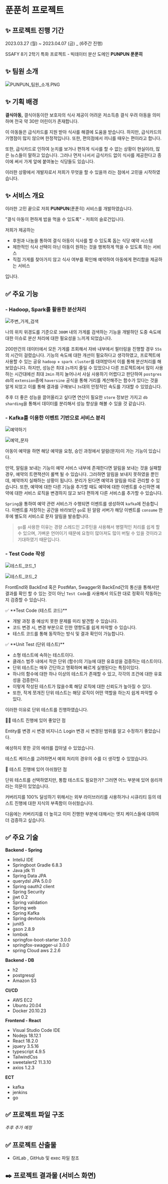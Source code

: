 # 푼푼히 프로젝트

## ✨ 프로젝트 진행 기간

2023.03.27 (월) ~ 2023.04.07 (금) _ (6주간 진행)

SSAFY 8기 2학기 특화 프로젝트 - 빅데이터 분산 도메인 **PUNPUN 푼푼히**

## ✨ 팀원 소개

![PUNPUN_팀원_소개.PNG](/uploads/21a3fccd567c01d0788aabe942d16f8e/PUNPUN_팀원_소개.PNG.png)

## ✨ 기획 배경

**********************************결식아동,********************************** 결식아동이란 보호자의 식사 제공이 어려운 저소득층 결식 우려 아동을 의미하며 전국 약 30만 어린이가 존재합니다.

이 아동들은 급식카드를 지원 받아 식사를 해결에 도움을 받습니다. 하지만, 급식카드의 가맹점이 많지 않으며 한정적입니다. 또한, 편의점에서 끼니를 때우는 편이라고 합니다.

또한, 급식카드로 인하여 눈치를 보거나 편하게 식사를 할 수 없는 상황이 현실이라, 많은 뉴스들이 말하고 있습니다. 그러나 먼저 나서서 급식카드 없이 식사를 제공한다고 종이에 써서 가게 앞에 붙여놓는 식당들도 있습니다.

이러한 상황에서 개발자로서 저희가 무엇을 할 수 있을까 라는 점에서 고민을 시작하였습니다.

## ✨ 서비스 개요

이러한 고민 끝으로 저희 **PUNPUN**(푼푼히) 서비스를 개발하였습니다.

"결식 아동이 편하게 밥을 먹을 수 있도록" - 저희의 슬로건입니다.

저희가 제공하는

- 후원과 나눔을 통하여 결식 아동이 식사를 할 수 있도록 돕는 식당 예약 시스템
- 제한적인 식사 선택이 아닌 아동이 원하는 것을 행복하게 먹을 수 있도록 하는 서비스
- 직접 가게를 찾아가지 않고 식사 여부를 확인해 예약하여 아동에게 편리함을 제공하는 서비스

입니다.

## ✅ 주요 기능

### - Hadoop, Spark를 활용한 분산처리

![주변_가게_검색](/uploads/6cd4cd095de8d686e320bf3e5ee05b0f/주변_가게_검색.png)

나의 위치 위경도를 기준으로 `300M` 내의 가게를 검색하는 기능을 개발하던 도중 속도에 대한 이슈로 분산 처리에 대한 필요성을 느끼게 되었습니다.

200만건의 데이터에서 모든 가게를 조회해서 자바 내부에서 필터링을 진행할 경우 `55s`의 시간이 걸렸습니다. 기능의 속도에 대한 개선이 필요하다고 생각하였고, 프로젝트에 사용할 수 있는 공유 `hadoop` + `spark cluster`를 대여받아서 이를 통해 분산처리를 해보았습니다. 하지만, 성능은 최대 `2s`까지 줄일 수 있었으나 다른 프로젝트에서 많이 사용하는 시간대에선 최대 `2min` 까지 늘어나서 사실 사용하기 어렵다고 판단하여 `postgres db`의 `extension`중에 `haversine` 공식을 통해 거리를 계산해주는 함수가 있다는 것을 알게 되었고 이를 통해 결과를 구해보니 `3s`대의 안정적인 속도를 기대할 수 있었습니다.

추후 더 좋은 성능을 끌어올리고 싶다면 연산이 필요한 `store` 정보만 가지고 `db sharding`을 통해서 데이터를 분리해서 성능 향상을 해볼 수 있을 것 같습니다.

### - Kafka를 이용한 이벤트 기반으로 서비스 분리

![예약하기](/uploads/1d5d6abba5d229562d0d9a11dff482b1/예약하기.png)

![예약_문자](/uploads/310f244b7b452b0e814af265e96b15a1/예약_문자.jpg)

아동이 예약을 하면 해당 예약을 요청, 승인 과정에서 알람(문자)이 가는 기능이 있습니다.

만약, 알림을 보내는 기능이 예약 서비스 내부에 존재한다면 알림을 보내는 것을 실패할 경우, 예약의 트랜잭션이 롤백 될 수 있습니다. 그러하면 알림을 보내지 못하였을 뿐인데, 예약까지 실패하는 상황이 됩니다. 분리가 된다면 예약과 알림을 따로 관리할 수 있습니다. 또한, 예약에 대한 다른 기능을 추가할 때도 예약에 대한 이벤트를 수신하면 예약에 대한 서비스 로직을 변경하지 않고 보다 편하게 다른 서비스를 추가할 수 있습니다.

`Spring`을 통하여 예약 관련 서비스가 수행되면 이벤트를 생성하여 `kafka`에 전송합니다. 이벤트를 저장하는 공간을 바라보던 `go`로 된 알람 서버가 해당 이벤트를 `consume` 한 후에 별도의 서비스로 문자 알림을 발송합니다.

> `go`를 사용한 이유는 경량 스레드인 고루틴을 사용해서 병렬적인 처리를 쉽게 할 수 있으며, 가벼운 언어이기 때문에 요청이 많아져도 많이 버틸 수 있을 것이라고 기대하였기 때문입니다.
> 

### - Test Code 작성

![테스트_코드_1](/uploads/638c70a2f7e66dd9d2c90ef1a753bf38/테스트_코드_1.png)

![테스트_코드_2](/uploads/1939dc3ff7e28868e858ce94f1124d67/테스트_코드_2.png)

FrontEnd와 BackEnd 혹은 PostMan, Swagger와 BackEnd간의 통신을 통해서만 결과를 확인 할 수 있는 것이 아닌 `Test Code`를 사용해서 의도한 대로 정확히 작동하는지 검증할 수 있습니다.

<aside>
✅ **Test Code (테스트 코드)**

- 개발 과정 중 예상치 못한 문제를 미리 발견할 수 있습니다.
- 코드 변경 시, 변경 부분으로 인한 영향도를 쉽게 파악할 수 있습니다.
- 테스트 코드를 통해 동작하는 방식 및 결과 확인이 가능합니다.
</aside>

<aside>
✅ **Unit Test (단위 테스트)**

- 소형 테스트에 속하는 테스트이다.
- 클래스 범주 내에서 작은 단위 (함수)의 기능에 대한 유효성을 검증하는 테스트이다.
- 단위 테스트는 매우 간단하고 명확하며 빠르게 실행된다는 특징이있다.
- 하나의 함수에 대한 하나 이상의 테스트가 존재할 수 있고, 각각의 조건에 대한 유효성을 검증한다.
- 이렇게 작성된 테스트가 많을수록 해당 로직에 대한 신뢰도가 높아질 수 있다.
- 또한, 작게 쪼개진 단위 테스트는 해당 로직이 어떤 역할을 하는지 쉽게 파악할 수 있다.
</aside>

이러한 이유로 단위 테스트를 진행하였습니다.

👏🏻 테스트 진행에 있어 좋았던 점

Entity를 변경 시 변경
비지니스 Login 변경 시
변경된 범위를 알고 수정하기 좋았습니다.

예상하지 못한 곳의 에러를 잡아낼 수 있었습니다.

테스트 케이스를 고려하면서 예외 처리의 경우의 수를 더 생각할 수 있었습니다.

🥲 테스트 진행에 있어 아쉬웠던 점

단위 테스트를 선택하였지만, 통합 테스트도 필요한가? 그러면 어느 부분에 있어 씅리까라는 의문이 있었습니다.

커버리지를 100% 달성하기 위해서는 외부 라이브러리를 사용하거나 시큐리티 등의 테스트 진행에 대한 지식의 부족함이 아쉬웠습니다.

다음에는 커버리지를 더 높히고 이미 진행한 부분에 대해서는 엣지 케이스들에 대하여 더 검증하고 싶습니다.

## ✅ 주요 기술

**Backend - Spring**

- InteliJ IDE
- Springboot Gradle 6.8.3
- Java jdk 11
- Spring Data JPA
- querydsl JPA 5.0.0
- Spring oauth2 client
- Spring Security
- jjwt 0.2
- Spring validation
- Spring web
- Spring Kafka
- Spring devtools
- junit5
- gson 2.8.9
- lombok
- springfox-boot-starter 3.0.0
- springfox-swagger-ui 3.0.0
- spring Cloud aws 2.2.6

**Backend - DB**

- h2
- postgresql
- Amazon S3

**CI/CD**

- AWS EC2
- Ubuntu 20.04
- Docker 20.10.23

**Frontend - React**

- Visual Studio Code IDE
- Nodejs 18.12.1
- React 18.2.0
- jquery 3.5.16
- typescript 4.9.5
- TailwindCss
- sweetalert2 11.3.10
- axios 1.2.3

**ECT**

- kafka
- jenkins
- go

## ✅ 프로젝트 파일 구조

*추후 추가 예정*

## ✅ 프로젝트 산출물

- GitLab , GitHub 및 exec 파일 참조

## ✒️ 프로젝트 결과물 (서비스 화면)

